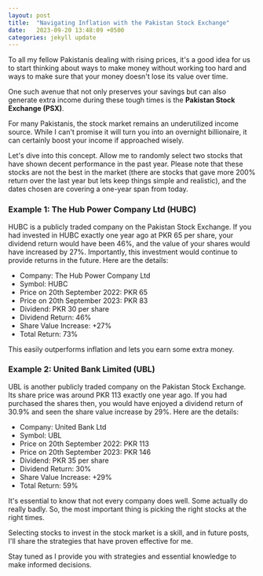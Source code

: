 ```yaml
---
layout: post
title:  "Navigating Inflation with the Pakistan Stock Exchange"
date:   2023-09-20 13:48:09 +0500
categories: jekyll update
---
```

To all my fellow Pakistanis dealing with rising prices, it's a good idea for us to start thinking about ways to make money without working too hard and ways to make sure that your money doesn't lose its value over time.

One such avenue that not only preserves your savings but can also generate extra income during these tough times is the **Pakistan Stock Exchange (PSX)**.

For many Pakistanis, the stock market remains an underutilized income source. While I can't promise it will turn you into an overnight billionaire, it can certainly boost your income if approached wisely.

Let's dive into this concept. Allow me to randomly select two stocks that have shown decent performance in the past year. Please note that these stocks are not the best in the market (there are stocks that gave more 200% return over the last year but lets keep things simple and realistic), and the dates chosen are covering a one-year span from today.

### Example 1: The Hub Power Company Ltd (HUBC)

HUBC is a publicly traded company on the Pakistan Stock Exchange. If you had invested in HUBC exactly one year ago at PKR 65 per share, your dividend return would have been 46%, and the value of your shares would have increased by 27%. Importantly, this investment would continue to provide returns in the future. Here are the details:

* Company: The Hub Power Company Ltd 
* Symbol: HUBC
* Price on 20th September 2022: PKR 65
* Price on 20th September 2023: PKR 83
* Dividend: PKR 30 per share
* Dividend Return: 46%
* Share Value Increase: +27%
* Total Return: 73%

This easily outperforms inflation and lets you earn some extra money.

### Example 2: United Bank Limited (UBL)

UBL is another publicly traded company on the Pakistan Stock Exchange. Its share price was around PKR 113 exactly one year ago. If you had purchased the shares then, you would have enjoyed a dividend return of 30.9% and seen the share value increase by 29%. Here are the details:

* Company: United Bank Ltd
* Symbol: UBL
* Price on 20th September 2022: PKR 113
* Price on 20th September 2023: PKR 146
* Dividend: PKR 35 per share
* Dividend Return: 30%
* Share Value Increase: +29%
* Total Return: 59%

It's essential to know that not every company does well. Some actually do really badly. So, the most important thing is picking the right stocks at the right times.

Selecting stocks to invest in the stock market is a skill, and in future posts, I'll share the strategies that have proven effective for me.

Stay tuned as I provide you with strategies and essential knowledge to make informed decisions.

